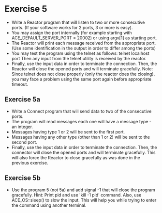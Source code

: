 # Exercise 5

* Write a Reactor program that will listen to two or more consecutive ports.
    (If your software works for 2 ports, 3 or more is easy).
* You may assign the port internally (for example starting with ACE_DEFAULT_SERVER_PORT = 20002)
    or using argv[1] as starting port.
* The Reactor will print each message received from the appropriate port. (Use some identification
    in the output in order to differ among the ports)
* You may test the program using the telnet as follows:
    telnet localhost port
    Then any input from the telnet utility is received by the reactor.
* Finally, use the input data in order to terminate the connection. Then, the Reactor will close
    the opened ports and will terminate gracefully.
    Note: Since telnet does not close properly (only the reactor does the closing), you may face
    a problem using the same port again before appropriate timeout.

## Exercise 5a
* Write a Connect program that will send data to two of the consecutive ports.
* The program will read messages each one will have a message type - an integer.
* Messages having type 1 or 2 will be sent to the first port.
* Messages having any other type (other than 1 or 2) will be sent to the second port.
* Finally, use the input data in order to terminate the connection. Then, the connector will close
    the opened ports and will terminate gracefully. This will also force the Reactor to close
    gracefully as was done in the previous exercise.

## Exercise 5b
* Use the program 5 (not 5a) and add signal -1 that will close the program gracefully.
    Hint: Print pid and use 'kill -1 pid' command. Also, use ACE_OS::sleep() to slow the input. This
    will help you while trying to enter the command using another terminal.
